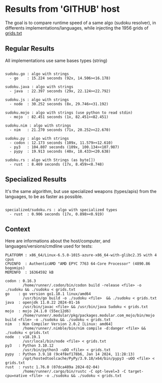 # Results from 'GITHUB' host

The goal is to compare runtime speed of a same algo (sudoku resolver), in differents implementations/languages, while injecting the 1956 grids of [grids.txt](grids.txt)

## Regular Results

All implementations use same bases types (string)

```

sudoku.go : algo with strings
  - go    : 15.224 seconds (92x, 14.506><16.178)

sudoku.java : algo with strings
  - java  : 22.397 seconds (29x, 22.124><22.792)

sudoku.js : algo with strings
  - node  : 30.252 seconds (8x, 29.746><31.192)

sudoku.mojo : algo with strings (use python to read stdin)
  - mojo  : 82.451 seconds (1x, 82.451><82.451)

sudoku.nim : algo with strings
  - nim   : 21.270 seconds (71x, 20.252><22.670)

sudoku.py : algo with strings
  - codon : 12.173 seconds (109x, 11.579><12.610)
  - py3   : 104.807 seconds (109x, 100.134><107.987)
  - pypy  : 19.913 seconds (40x, 18.433><20.638)

sudoku.rs : algo with Strings (as byte[])
  - rust  : 8.469 seconds (17x, 8.459><8.748)

```

## Specialized Results

It's the same algorithm, but use specialized weapons (types/apis) from the languages, to be as faster as possible.

```

specialized/sudoku.rs : algo with specialized types
  - rust  : 0.906 seconds (17x, 0.898><0.919)

```
## Context

Here are informations about the host/computer, and languages/versions/cmdline used for tests:
```
PLATFORM : x86_64/Linux-6.5.0-1015-azure-x86_64-with-glibc2.35 with 4 cpus
CPUINFO  : AuthenticAMD "AMD EPYC 7763 64-Core Processor" (4890.86 bogomips)
MEMINFO  : 16364592 kB

codon : 0.16.3
        /home/runner/.codon/bin/codon build -release <file> -o ./sudoku && ./sudoku < grids.txt
go    : go version go1.18.1 linux/amd64
        /usr/bin/go build -o ./sudoku <file>  && ./sudoku < grids.txt
java  : openjdk 11.0.22 2024-01-16
        /usr/bin/javac <file> && /usr/bin/java Sudoku < grids.txt
mojo  : mojo 24.1.0 (55ec12d6)
        /home/runner/.modular/pkg/packages.modular.com_mojo/bin/mojo build <file> -o ./sudoku && ./sudoku < grids.txt
nim   : Nim Compiler Version 2.0.2 [Linux: amd64]
        /home/runner/.nimble/bin/nim compile -d:danger <file> && ./sudoku < grids.txt
node  : v18.19.1
        /usr/local/bin/node <file> < grids.txt
py3   : Python 3.10.12
        /usr/bin/python3 -uOO <file> < grids.txt
pypy  : Python 3.9.18 (9c4f8ef178b6, Jan 14 2024, 11:28:13)
        /opt/hostedtoolcache/PyPy/3.9.18/x64/bin/pypy3 -uOO <file> < grids.txt
rust  : rustc 1.76.0 (07dca489a 2024-02-04)
        /home/runner/.cargo/bin/rustc -C opt-level=3 -C target-cpu=native <file> -o ./sudoku && ./sudoku < grids.txt

```


